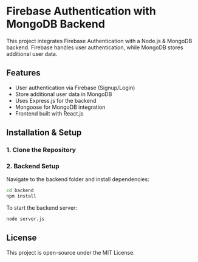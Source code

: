 # Firebase Authentication with MongoDB Backend

This project integrates Firebase Authentication with a Node.js & MongoDB backend. Firebase handles user authentication, while MongoDB stores additional user data.

## Features
- User authentication via Firebase (Signup/Login)
- Store additional user data in MongoDB
- Uses Express.js for the backend
- Mongoose for MongoDB integration
- Frontend built with React.js

## Installation & Setup

### 1. Clone the Repository

### 2. Backend Setup

Navigate to the backend folder and install dependencies:
```sh
cd backend
npm install
```

To start the backend server:
```sh
node server.js
```

## License
This project is open-source under the MIT License.

